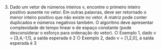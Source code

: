 3. Dado um vetor de números inteiros v, encontre o primeiro inteiro positivo ausente no
vetor. Em outras palavras, deve ser retornado o menor inteiro positivo que não existe no
vetor. A matriz pode conter duplicados e números negativos também. O algoritmo deve
apresentar complexidade de tempo linear e de espaço constante (pode desconsiderar
o esforço para ordenação do vetor).
○ Exemplo 1, dado v = [3,4,-1,1], a saída esperada é 2
○ Exemplo 2, dado v = [1,2,0], a saída esperada é 3
